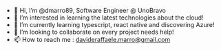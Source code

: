 - 👋 Hi, I’m @dmarro89, Software Engineer @ UnoBravo
- 👀 I’m interested in learning the latest technologies about the cloud!
- 🌱 I’m currently learning typescript, react native and discovering Azure!
- 💞️ I’m looking to collaborate on every project needs help!
- 📫 How to reach me : davideraffaele.marro@gmail.com

<!---
dmarro89/dmarro89 is a ✨ special ✨ repository because its `README.md` (this file) appears on your GitHub profile.
You can click the Preview link to take a look at your changes.
--->
